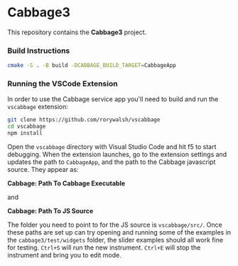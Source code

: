 # Cabbage3

This repository contains the **Cabbage3** project.



### Build Instructions

```bash
cmake -S . -B build -DCABBAGE_BUILD_TARGET=CabbageApp
```


### Running the VSCode Extension

In order to use the Cabbage service app you'll need to build and run the `vscabbage` extension:

```bash
git clone https://github.com/rorywalsh/vscabbage
cd vscabbage
npm install
```

Open the `vscabbage` directory with Visual Studio Code and hit f5 to start debugging. When the extension launches, go to the extension settings and updates the path to `CabbageApp`, and the path to the Cabbage javascript source. They appear as:

**Cabbage: Path To Cabbage Executable** 

and 

**Cabbage: Path To JS Source**

The folder you need to point to for the JS source is `vscabbage/src/`. Once these paths are set up can try opening and running some of the examples in the `cabbage3/test/widgets` folder, the slider examples should all work fine for testing. `Ctrl+S` will run the new instrument. `Ctrl+E` will stop the instrument and bring you to edit mode. 


